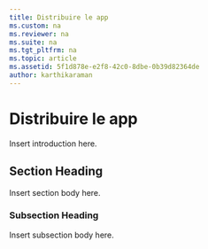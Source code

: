 ```yaml
---
title: Distribuire le app
ms.custom: na
ms.reviewer: na
ms.suite: na
ms.tgt_pltfrm: na
ms.topic: article
ms.assetid: 5f1d878e-e2f8-42c0-8dbe-0b39d82364de
author: karthikaraman
---
```

# Distribuire le app
Insert introduction here.

## Section Heading
Insert section body here.

### Subsection Heading
Insert subsection body here.



<!--HONumber=Apr16_HO3-->


